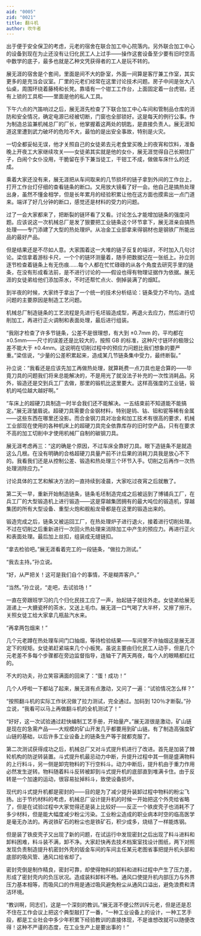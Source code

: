 ```yaml
---
aid: "0005"
zid: "0021"
title: 翻斗机
author: 吹牛者
---
```


出于便于安全保卫的考虑，元老的宿舍在联合加工中心院落内。另外联合加工中心的设备到现在为止还没有让归化民工人上过手——操作这套设备至少要有旧时空高中数学的底子，最多也就是乙种文凭获得者的工人是玩不转的。

展无涯的宿舍是个套间，里面是间不大的卧室，外面一间算是客厅兼工作室，其实更多的是充当会议室。厂里的元老们经常在这里讨论技术问题。房子中间是张大八仙桌，周围环绕着藤椅和长凳。靠墙有一个钳工工作台，上面固定着一台虎钳。还有上锁的工具柜——里面是他的私人工具。

下午六点的汽笛响过之后，展无涯先检查了下联合加工中心车间和管制品仓库的消防和安全情况，确定电源已经被切断，门窗也全部锁好。这是每天的例行公事。作为制造总监兼机械总厂的厂长，他掌握着这两处的钥匙，是直接负责人。展无涯知道这里遭到武力破坏的危险不大，最怕的是出安全事故，特别是火灾。

一切全都妥帖无误，他才关照自己的女徒弟去元老食堂买晚上的夜宵和饮料，准备晚上开夜工大家继续攻关——女徒弟其实就是他的女仆，展无涯觉得自己长期住厂子，白闹个女仆没用，干脆留在手下兼当徒工，干钳工不成，做做车床什么的还成。

乘着大家还没有来，展无涯把从车间取来的几节损坏的链子拿到外间的工作台上，打开工作台灯仔细的查看链条的断口。又用放大镜看了好一会。他自己是搞热处理出身，虽然不懂金相学，但是长年累月的经验积累让他在这方面也摸索出一点门道来。端详了好几分钟的断口，感觉还是材料的受力的问题。

过了一会大家都来了，把断裂的链环看了又看。讨论怎么才能增加链条的强度问题。应该说这一次机械总厂是发了狠要把工业链条这个环节拿下，展无涯亲自搞热处理——专门添建了大型的热处理炉。从冶金工业部拿来得钢材也是钢铁厂所能出品的最好产品。

但是结果还是不尽如人意。大家围着这一大堆的链子反复的端详，不时加入几句讨论。梁信拿着游标卡尺，一个个的链环测量着，随手把数据记在一张纸上。孙立则逐节检查着链条上有无伤痕……每个人都在忙忙碌碌的从各个角度去研究手里的链条，在没有形成看法前，是不进行讨论的——假设也得有物理证据作为依据。展无涯的女徒弟给他们添加茶水，不时还帮忙点火、倒掉装满了的烟缸。

到半夜的时候，大家终于拿出了一个统一的技术分析结论：链条受力不均匀。造成问题的主要原因是制造工艺问题。

机械总厂制造链条的工艺流程是先进行毛坯锻造成型，再退火去应力，然后进行切削加工，再进行正火调制和表面处理，最后进行组装。

“我刚才检查了许多节链条，公差不是很理想，有大到 ±0.7mm 的，平均都在 ±0.5mm——尺寸的误差还是比较大的，按照 GB 的标准，这种尺寸链环的极限公差不能大于 ±0.4mm。这说明在切削过程中的预应力问题比我们想象的要严重。”梁信说，“少量的公差积累起来，造成某几节链条集中受力，最终断裂。”

孙立说：“我看还是应该先加工再做热处理，就算耗费一点刀具也是合算的——毕竟刀具的问题我们将来总能解决的，不是用光了就没法子补充的一次性消耗品。另外，锻造还是交到兵工厂去做，那里的锻机比这里要大。这样高强度的工业链，锻机的吨位越大越好啊。”

“车床上的超硬刀具制造一时半会我们还不能解决。一五结束前不知道能不能搞定。”展无涯皱眉说。超硬刀具需要合金钢材料，特别是钨、钴、钽和铌等稀有金属——这些东西在哪里还没影。而合金钢刀具对冶金和加工技术有很高的要求，机械工业部现在使用的各种机床上的超硬刀具完全依靠库存的旧时空产品，只有在要求不高的加工切削中才使用机械厂自制的碳钢刀具。

展无涯考虑再三：“这的确是个原因，不过车床全靠好刀具。眼下造链条不是就造这么几根。在没有明确的合格超硬刀具量产前不计后果的消耗刀具我是放心不下的。我看我们还是从控制公差、锻造和热处理三个环节入手。切削之后再作一次热处理消除应力。”

讨论具体的工艺和解决方法的一直持续到凌晨，大家吃过夜宵之后就散了。

第二天一早，重新开始制造链条，链条毛坯制造完成之后被运到了博铺兵工厂，在兵工厂的大型锻造机上进行锻造——这是穿越集团拥有的最大吨位的锻造机，穿越集团的所有大型设备、重型火炮和舰船龙骨都是在这里的锻造出来的。

锻造完成之后，链条又被运回工厂，在热处理炉子进行退火，接着进行切削处理。不过在切削之后重新进行一次回火热处理来消除加工中产生的预应力。再进行正火和表面处理。最后加上丝扣，组装成无缝链扣。

“拿去检验吧。”展无涯看着完工的一段链条，“做拉力测试。”

“我去主持。”孙立说。

“好，从严把关！这可是我们自个的事情，不是糊弄客户。”

“当然。”孙立说，“走吧，去试验场！”

一直在旁跟班学习的几个归化民技工应了一声，抬起链子就往外走。女徒弟给展无涯递上一大搪瓷杯的茶水，又送上毛巾。展无涯一口气喝了大半杯，又擦了擦汗。关照女徒工给大家拿几瓶盐汽水来。

“再拿两包烟来！”

几个元老蹲在热处理车间门口抽烟，等待检验结果——车间里不许抽烟这是展无涯定下的规矩。女徒弟赶紧端来几个小板凳。虽说主要由归化民工人动手，但是几个元老差不多每个步骤都在旁边监督指导，连轴干了两天两夜，每个人的眼睛都红红的。

不大的功夫，孙立笑容满面的回来了：“蛋！成功！”

几个人呼啦一下都站了起来，展无涯有点激动，又问了一遍：“试验情况怎么样？”

“按照翻斗机的实际工作状况做了拉力测试，完全通过。加码到 120％才断裂。”孙立说，“我看可以马上再做翻斗机的全机测试了！”

“好好，这一次试验通过赶快编制工艺手册，开始量产。”展无涯很是激动，矿山链是现在的急需产品——大规模的矿山开发几乎都要用到矿山链。有了制造高强度矿山链的基础，以后许多工业设备上的链条生产等于就都克服了。

第二次测试获得成功之后，机械总厂又对斗式提升机进行了改进。首先是加装了棘轮机构的防逆转装置。斗式提升机最忌动力中断，升提升过程中其一侧是盛满物料的上行料斗，另一侧是卸完物料的下行空料斗。动力中断后，提升机由于重力作用必然发生逆转。物料随着料斗反转被卸到斗式提升机的底部直到堆满卡住。由于反转是一个加速的运动，很容易扯掉料斗，致使设备损坏。

现代的斗式提升机都是密封的——目的是为了减少提升装卸过程中物料的粉尘飞扬。出于节约材料的考虑，机械总厂设计提升机的时候一开始把这个外壳给省略了，但是在试验过程中大家觉得还是装上比较好——反正一个铁皮壳子也消耗不了多少材料，但是能大幅度减少粉尘污染。工业粉尘造成的职业病本时空的临高医学是毫无办法的。再说铁矿石的粉尘也是铁矿石，积少成多，烧结了一样能炼钢。

但是装了铁皮壳子又出现了新的问题，在试运行中发现密封之后出现了料斗进料和卸料困难，料斗装不满，卸不净。大家赶快再去技术档案室找设计图纸，两下对照发现负责制造提升机密封外壳的钣金车间的车间主任某元老图省事把提升机头部和底部的吸风管、通风口给省却了。

密封壳倒是制作精良，密封可靠，却使得物料的卸料和进料过程中产生了压力差，形成了密封壳内的负压状况。造成装料卸料不畅。通风口使提升机内部压力与外界压力基本相等，而吸风口的作用是通过吸风避免粉尘从通风口溢出，避免浪费和清洁环境。

“教训啊，同志们，这是一个深刻的教训。”展无涯不便公然训斥元老，但是还是忍不住在工作会议上把这个典型敲打了一番，“一种工业设备上的设计，一种工艺手段，都是工业社会中多少年积累下经验教训的直接体现，不是谁想改就可以随便改得！这种不严谨的态度，在工业生产上是要出事的！”
